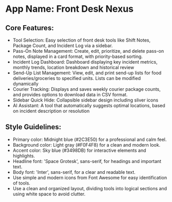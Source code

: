 # **App Name**: Front Desk Nexus

## Core Features:

- Tool Selection: Easy selection of front desk tools like Shift Notes, Package Count, and Incident Log via a sidebar.
- Pass-On Note Management: Create, edit, prioritize, and delete pass-on notes, displayed in a card format, with priority-based sorting.
- Incident Log Dashboard: Dashboard displaying key incident metrics, monthly trends, location breakdown and historical review
- Send-Up List Management: View, edit, and print send-up lists for food deliveries/groceries to specified units.  Lists can be modified dynamically
- Courier Tracking: Displays and saves weekly courier package counts, and provides options to download data in CSV format.
- Sidebar Quick Hide: Collapsible sidebar design including sliver icons
- AI Assistant: A tool that automatically suggests optimal locations, based on incident description or resolution

## Style Guidelines:

- Primary color: Midnight blue (#2C3E50) for a professional and calm feel.
- Background color: Light gray (#F0F4F8) for a clean and modern look.
- Accent color: Sky blue (#3498DB) for interactive elements and highlights.
- Headline font: 'Space Grotesk', sans-serif, for headings and important text.
- Body font: 'Inter', sans-serif, for a clear and readable text.
- Use simple and modern icons from Font Awesome for easy identification of tools.
- Use a clean and organized layout, dividing tools into logical sections and using white space to avoid clutter.